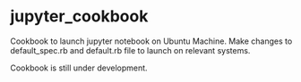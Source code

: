 # jupyter_cookbook

Cookbook to launch jupyter notebook on Ubuntu Machine. Make changes to default_spec.rb and default.rb file to launch on relevant systems. 

Cookbook is still under development.
